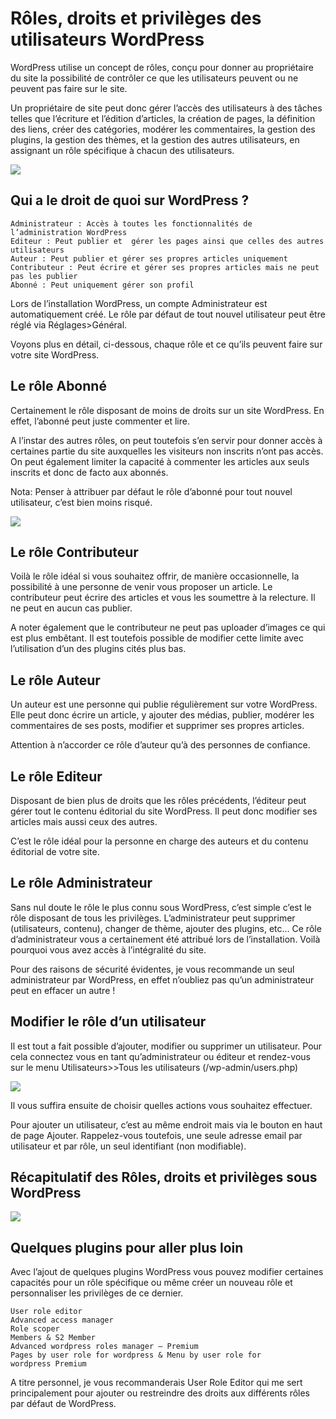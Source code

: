 # Rôles, droits et privilèges des utilisateurs WordPress

<!-- https://capitainewp.io/formations/developper-theme-wordpress/roles-utilisateurs-capacites -->

WordPress utilise un concept de rôles, conçu pour donner au propriétaire du site la possibilité de contrôler ce que les utilisateurs peuvent ou ne peuvent pas faire sur le site.

Un propriétaire de site peut donc gérer l’accès des utilisateurs à des tâches telles que l’écriture et l’édition d’articles, la création de pages, la définition des liens, créer des catégories, modérer les commentaires, la gestion des plugins, la gestion des thèmes, et la gestion des autres utilisateurs, en assignant un rôle spécifique à chacun des utilisateurs.

![](https://wpformation.com/wp-content/uploads/2013/05/ROLE-UTILISATEUR-WORDPRESS1.png)

## Qui a le droit de quoi sur WordPress ?

    Administrateur : Accès à toutes les fonctionnalités de l’administration WordPress
    Editeur : Peut publier et  gérer les pages ainsi que celles des autres utilisateurs
    Auteur : Peut publier et gérer ses propres articles uniquement
    Contributeur : Peut écrire et gérer ses propres articles mais ne peut pas les publier
    Abonné : Peut uniquement gérer son profil

Lors de l’installation WordPress, un compte Administrateur est automatiquement créé. Le rôle par défaut de tout nouvel utilisateur peut être réglé via Réglages>Général.

Voyons plus en détail, ci-dessous, chaque rôle et ce qu’ils peuvent faire sur votre site WordPress.

## Le rôle Abonné

Certainement le rôle disposant de moins de droits sur un site WordPress. En effet, l’abonné peut juste commenter et lire.

A l’instar des autres rôles, on peut toutefois s’en servir pour donner accès à certaines partie du site auxquelles les visiteurs non inscrits n’ont pas accès. On peut également limiter la capacité à commenter les articles aux seuls inscrits et donc de facto aux abonnés.

Nota: Penser à attribuer par défaut le rôle d’abonné pour tout nouvel utilisateur, c’est bien moins risqué.

![](https://wpformation.com/wp-content/uploads/2013/05/abonne-commentaire.jpg)

## Le rôle Contributeur

Voilà le rôle idéal si vous souhaitez offrir, de manière occasionnelle, la possibilité à une personne de venir vous proposer un article. Le contributeur peut écrire des articles et vous les soumettre à la relecture. Il ne peut en aucun cas publier.

A noter également que le contributeur ne peut pas uploader d’images ce qui est plus embêtant. Il est toutefois possible de modifier cette limite avec l’utilisation d’un des plugins cités plus bas.

## Le rôle Auteur

Un auteur est une personne qui publie régulièrement sur votre WordPress. Elle peut donc écrire un article, y ajouter des médias, publier, modérer les commentaires de ses posts, modifier et supprimer ses propres articles.

Attention à n’accorder ce rôle d’auteur qu’à des personnes de confiance.

## Le rôle Editeur

Disposant de bien plus de droits que les rôles précédents, l’éditeur peut gérer tout le contenu éditorial du site WordPress. Il peut donc modifier ses articles mais aussi ceux des autres.

C’est le rôle idéal pour la personne en charge des auteurs et du contenu éditorial de votre site.

## Le rôle Administrateur

Sans nul doute le rôle le plus connu sous WordPress, c’est simple c’est le rôle disposant de tous les privilèges. L’administrateur peut supprimer (utilisateurs, contenu), changer de thème, ajouter des plugins, etc… Ce rôle d’administrateur vous a certainement été attribué lors de l’installation. Voilà pourquoi vous avez accès à l’intégralité du site.

Pour des raisons de sécurité évidentes, je vous recommande un seul administrateur par WordPress, en effet n’oubliez pas qu’un administrateur peut en effacer un autre !

## Modifier le rôle d’un utilisateur

Il est tout a fait possible d’ajouter, modifier ou supprimer un utilisateur. Pour cela connectez vous en tant qu’administrateur ou éditeur et rendez-vous sur le menu Utilisateurs>>Tous les utilisateurs (/wp-admin/users.php)

![](https://wpformation.com/wp-content/uploads/2013/05/utilisateurs-WordPress.jpg)

Il vous suffira ensuite de choisir quelles actions vous souhaitez effectuer.

Pour ajouter un utilisateur, c’est au même endroit mais via le bouton en haut de page Ajouter. Rappelez-vous toutefois, une seule adresse email par utilisateur et par rôle, un seul identifiant (non modifiable).

## Récapitulatif des Rôles, droits et privilèges sous WordPress

![](https://wpformation.com/wp-content/uploads/2013/05/role-privilege-utlisateur-wordpress.jpg)

## Quelques plugins pour aller plus loin

Avec l’ajout de quelques plugins WordPress vous pouvez modifier certaines capacités pour un rôle spécifique ou même créer un nouveau rôle et personnaliser les privilèges de ce dernier.

    User role editor
    Advanced access manager
    Role scoper
    Members & S2 Member
    Advanced wordpress roles manager – Premium
    Pages by user role for wordpress & Menu by user role for wordpress Premium

A titre personnel, je vous recommanderais User Role Editor qui me sert principalement pour ajouter ou restreindre des droits aux différents rôles par défaut de WordPress.
